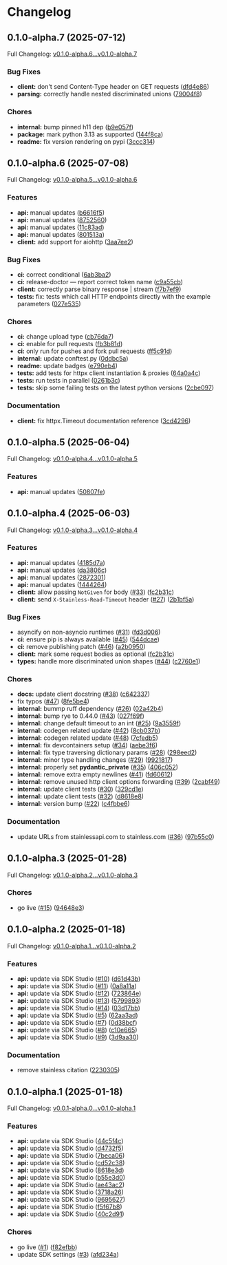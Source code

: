 # Changelog

## 0.1.0-alpha.7 (2025-07-12)

Full Changelog: [v0.1.0-alpha.6...v0.1.0-alpha.7](https://github.com/zeroentropy-ai/zeroentropy-python/compare/v0.1.0-alpha.6...v0.1.0-alpha.7)

### Bug Fixes

* **client:** don't send Content-Type header on GET requests ([dfd4e86](https://github.com/zeroentropy-ai/zeroentropy-python/commit/dfd4e866616c9c7e9fa6ffa3b757abf6d8cd9ebc))
* **parsing:** correctly handle nested discriminated unions ([79004f8](https://github.com/zeroentropy-ai/zeroentropy-python/commit/79004f855735cc872d0050f781bf8b84d04fd592))


### Chores

* **internal:** bump pinned h11 dep ([b9e057f](https://github.com/zeroentropy-ai/zeroentropy-python/commit/b9e057f0827b8ed5851ec7e7a8b9ed622019f065))
* **package:** mark python 3.13 as supported ([144f8ca](https://github.com/zeroentropy-ai/zeroentropy-python/commit/144f8ca076c92c7e68403d6a0a49ce1caeee69b9))
* **readme:** fix version rendering on pypi ([3ccc314](https://github.com/zeroentropy-ai/zeroentropy-python/commit/3ccc314b021100775fe854d7225405c63b299599))

## 0.1.0-alpha.6 (2025-07-08)

Full Changelog: [v0.1.0-alpha.5...v0.1.0-alpha.6](https://github.com/zeroentropy-ai/zeroentropy-python/compare/v0.1.0-alpha.5...v0.1.0-alpha.6)

### Features

* **api:** manual updates ([b6616f5](https://github.com/zeroentropy-ai/zeroentropy-python/commit/b6616f523b9dd5a4a3f9142bf2a561b560767492))
* **api:** manual updates ([8752560](https://github.com/zeroentropy-ai/zeroentropy-python/commit/875256098555c768cd90d459df84e7cdcb4244ce))
* **api:** manual updates ([11c83ad](https://github.com/zeroentropy-ai/zeroentropy-python/commit/11c83ad2bc4942f703bd255301816eb3a99682b7))
* **api:** manual updates ([801513a](https://github.com/zeroentropy-ai/zeroentropy-python/commit/801513aefc80ac3345bb8d9995d558e576d3c58e))
* **client:** add support for aiohttp ([3aa7ee2](https://github.com/zeroentropy-ai/zeroentropy-python/commit/3aa7ee28445efc3285b1ce79d6b7959d18bf7425))


### Bug Fixes

* **ci:** correct conditional ([6ab3ba2](https://github.com/zeroentropy-ai/zeroentropy-python/commit/6ab3ba21090ea2c54dfd7b9aea8c1d86963cd046))
* **ci:** release-doctor — report correct token name ([c9a55cb](https://github.com/zeroentropy-ai/zeroentropy-python/commit/c9a55cb8318c27c3acd8a84395cd295e348a05f9))
* **client:** correctly parse binary response | stream ([f7b7ef9](https://github.com/zeroentropy-ai/zeroentropy-python/commit/f7b7ef9f45ff779734d1b6ee48349943bf14fce2))
* **tests:** fix: tests which call HTTP endpoints directly with the example parameters ([027e535](https://github.com/zeroentropy-ai/zeroentropy-python/commit/027e535f70651ff5f6b0df8eb3a9786e31241896))


### Chores

* **ci:** change upload type ([cb76da7](https://github.com/zeroentropy-ai/zeroentropy-python/commit/cb76da7ab4ab322268bd7663f5371893ff851a05))
* **ci:** enable for pull requests ([fb3b81d](https://github.com/zeroentropy-ai/zeroentropy-python/commit/fb3b81d7b36b9242b56ed8e5e928272857a82aac))
* **ci:** only run for pushes and fork pull requests ([ff5c91d](https://github.com/zeroentropy-ai/zeroentropy-python/commit/ff5c91d9ebca88bad06e0b9b1c62cd013dcf1b9b))
* **internal:** update conftest.py ([0ddbc5a](https://github.com/zeroentropy-ai/zeroentropy-python/commit/0ddbc5ac04d55067056a50b6ad38b9afc9be15c1))
* **readme:** update badges ([e790eb4](https://github.com/zeroentropy-ai/zeroentropy-python/commit/e790eb48bfd89d6b384cd9382480574a83cee175))
* **tests:** add tests for httpx client instantiation & proxies ([64a0a4c](https://github.com/zeroentropy-ai/zeroentropy-python/commit/64a0a4cb1b1c4f71b37174e748e91e0df7bcc2cc))
* **tests:** run tests in parallel ([0261b3c](https://github.com/zeroentropy-ai/zeroentropy-python/commit/0261b3c5bb54b02fe84b42c2d0e41a5e43519adc))
* **tests:** skip some failing tests on the latest python versions ([2cbe097](https://github.com/zeroentropy-ai/zeroentropy-python/commit/2cbe097a9ac15c6f87e7137788a44058bd966524))


### Documentation

* **client:** fix httpx.Timeout documentation reference ([3cd4296](https://github.com/zeroentropy-ai/zeroentropy-python/commit/3cd4296f8fe24f373dba2100dc1bc389f8e3b496))

## 0.1.0-alpha.5 (2025-06-04)

Full Changelog: [v0.1.0-alpha.4...v0.1.0-alpha.5](https://github.com/zeroentropy-ai/zeroentropy-python/compare/v0.1.0-alpha.4...v0.1.0-alpha.5)

### Features

* **api:** manual updates ([50807fe](https://github.com/zeroentropy-ai/zeroentropy-python/commit/50807fe3454c36376e479e0533fba94bbc47aa8a))

## 0.1.0-alpha.4 (2025-06-03)

Full Changelog: [v0.1.0-alpha.3...v0.1.0-alpha.4](https://github.com/zeroentropy-ai/zeroentropy-python/compare/v0.1.0-alpha.3...v0.1.0-alpha.4)

### Features

* **api:** manual updates ([4185d7a](https://github.com/zeroentropy-ai/zeroentropy-python/commit/4185d7aecfe3cca9e31679b2c6ef37776b98b91f))
* **api:** manual updates ([da3806c](https://github.com/zeroentropy-ai/zeroentropy-python/commit/da3806c9866a91252236ff7ff10b5a2eaf9d336a))
* **api:** manual updates ([2872301](https://github.com/zeroentropy-ai/zeroentropy-python/commit/28723016250ec0bba2196d157efd920b79a524b5))
* **api:** manual updates ([1444264](https://github.com/zeroentropy-ai/zeroentropy-python/commit/1444264df4b3d12c6df32621622e9b4ae2d35645))
* **client:** allow passing `NotGiven` for body ([#33](https://github.com/zeroentropy-ai/zeroentropy-python/issues/33)) ([fc2b31c](https://github.com/zeroentropy-ai/zeroentropy-python/commit/fc2b31c7c6f11f046ae4aa7415fb9d58b450a0b5))
* **client:** send `X-Stainless-Read-Timeout` header ([#27](https://github.com/zeroentropy-ai/zeroentropy-python/issues/27)) ([2b1bf5a](https://github.com/zeroentropy-ai/zeroentropy-python/commit/2b1bf5a3ede3b9184f95924a33152a12f7237fb0))


### Bug Fixes

* asyncify on non-asyncio runtimes ([#31](https://github.com/zeroentropy-ai/zeroentropy-python/issues/31)) ([fd3d006](https://github.com/zeroentropy-ai/zeroentropy-python/commit/fd3d006d7d08b6904fb9b56a9c1bd9b2b5c408f4))
* **ci:** ensure pip is always available ([#45](https://github.com/zeroentropy-ai/zeroentropy-python/issues/45)) ([544dcae](https://github.com/zeroentropy-ai/zeroentropy-python/commit/544dcaee18e2bfa523642f59e9e1175488b6fde8))
* **ci:** remove publishing patch ([#46](https://github.com/zeroentropy-ai/zeroentropy-python/issues/46)) ([a2b0950](https://github.com/zeroentropy-ai/zeroentropy-python/commit/a2b09502670c7142eb0ad2947f1b8d610632a532))
* **client:** mark some request bodies as optional ([fc2b31c](https://github.com/zeroentropy-ai/zeroentropy-python/commit/fc2b31c7c6f11f046ae4aa7415fb9d58b450a0b5))
* **types:** handle more discriminated union shapes ([#44](https://github.com/zeroentropy-ai/zeroentropy-python/issues/44)) ([c2760e1](https://github.com/zeroentropy-ai/zeroentropy-python/commit/c2760e1fc8ec87deda30efd5f35cb812d9c27623))


### Chores

* **docs:** update client docstring ([#38](https://github.com/zeroentropy-ai/zeroentropy-python/issues/38)) ([c642337](https://github.com/zeroentropy-ai/zeroentropy-python/commit/c64233754816e51e25fbd988110d6d677bae971f))
* fix typos ([#47](https://github.com/zeroentropy-ai/zeroentropy-python/issues/47)) ([8fe5be4](https://github.com/zeroentropy-ai/zeroentropy-python/commit/8fe5be4670c414102d31ca5501bcec49c3142dba))
* **internal:** bummp ruff dependency ([#26](https://github.com/zeroentropy-ai/zeroentropy-python/issues/26)) ([02a42b4](https://github.com/zeroentropy-ai/zeroentropy-python/commit/02a42b40a585d70fbaec2a28e3534ffa0f86968b))
* **internal:** bump rye to 0.44.0 ([#43](https://github.com/zeroentropy-ai/zeroentropy-python/issues/43)) ([027f69f](https://github.com/zeroentropy-ai/zeroentropy-python/commit/027f69f2275239cfcbaa8658df2f1d5d5d9e6595))
* **internal:** change default timeout to an int ([#25](https://github.com/zeroentropy-ai/zeroentropy-python/issues/25)) ([9a3559f](https://github.com/zeroentropy-ai/zeroentropy-python/commit/9a3559f3f98f1699fe89a03239a9426860c097ef))
* **internal:** codegen related update ([#42](https://github.com/zeroentropy-ai/zeroentropy-python/issues/42)) ([8cb037b](https://github.com/zeroentropy-ai/zeroentropy-python/commit/8cb037b4bf93d1ae9879ab7b456b563b0da38e4d))
* **internal:** codegen related update ([#48](https://github.com/zeroentropy-ai/zeroentropy-python/issues/48)) ([7cfedb5](https://github.com/zeroentropy-ai/zeroentropy-python/commit/7cfedb53ac5ed2c2e7b57ec3fa94c10cdfa5d770))
* **internal:** fix devcontainers setup ([#34](https://github.com/zeroentropy-ai/zeroentropy-python/issues/34)) ([aebe3f6](https://github.com/zeroentropy-ai/zeroentropy-python/commit/aebe3f69ddf00105381945d6c02858bcb3a42837))
* **internal:** fix type traversing dictionary params ([#28](https://github.com/zeroentropy-ai/zeroentropy-python/issues/28)) ([298eed2](https://github.com/zeroentropy-ai/zeroentropy-python/commit/298eed24ae48668d7eea7d35a97917e8920656b9))
* **internal:** minor type handling changes ([#29](https://github.com/zeroentropy-ai/zeroentropy-python/issues/29)) ([9921817](https://github.com/zeroentropy-ai/zeroentropy-python/commit/9921817d4c6c9cdb5487499cedff14a23542440c))
* **internal:** properly set __pydantic_private__ ([#35](https://github.com/zeroentropy-ai/zeroentropy-python/issues/35)) ([406c052](https://github.com/zeroentropy-ai/zeroentropy-python/commit/406c052ee2860e8af31e6c5d656bedfbde2f79a5))
* **internal:** remove extra empty newlines ([#41](https://github.com/zeroentropy-ai/zeroentropy-python/issues/41)) ([fd60612](https://github.com/zeroentropy-ai/zeroentropy-python/commit/fd60612d55b1423e96f5aca7e3297bc732c94005))
* **internal:** remove unused http client options forwarding ([#39](https://github.com/zeroentropy-ai/zeroentropy-python/issues/39)) ([2cabf49](https://github.com/zeroentropy-ai/zeroentropy-python/commit/2cabf492018133ba9870fcc568366e822d3df628))
* **internal:** update client tests ([#30](https://github.com/zeroentropy-ai/zeroentropy-python/issues/30)) ([329cd1e](https://github.com/zeroentropy-ai/zeroentropy-python/commit/329cd1ee7b7fbd41f4563b829e5c276f42aa8e34))
* **internal:** update client tests ([#32](https://github.com/zeroentropy-ai/zeroentropy-python/issues/32)) ([d8618e8](https://github.com/zeroentropy-ai/zeroentropy-python/commit/d8618e8fed41ffb439ccce21ef0cb7e0ee3ee6db))
* **internal:** version bump ([#22](https://github.com/zeroentropy-ai/zeroentropy-python/issues/22)) ([c4fbbe6](https://github.com/zeroentropy-ai/zeroentropy-python/commit/c4fbbe6af970317989f0f6d3d2d40a96f04976e4))


### Documentation

* update URLs from stainlessapi.com to stainless.com ([#36](https://github.com/zeroentropy-ai/zeroentropy-python/issues/36)) ([97b55c0](https://github.com/zeroentropy-ai/zeroentropy-python/commit/97b55c0c6482507e6d34f64d418d7a6bf3b68931))

## 0.1.0-alpha.3 (2025-01-28)

Full Changelog: [v0.1.0-alpha.2...v0.1.0-alpha.3](https://github.com/zeroentropy-ai/zeroentropy-python/compare/v0.1.0-alpha.2...v0.1.0-alpha.3)

### Chores

* go live ([#15](https://github.com/zeroentropy-ai/zeroentropy-python/issues/15)) ([94648e3](https://github.com/zeroentropy-ai/zeroentropy-python/commit/94648e31f00197387695a5b5d0f832f179f6bd99))

## 0.1.0-alpha.2 (2025-01-18)

Full Changelog: [v0.1.0-alpha.1...v0.1.0-alpha.2](https://github.com/zeroentropy-ai/zeroentropy-python/compare/v0.1.0-alpha.1...v0.1.0-alpha.2)

### Features

* **api:** update via SDK Studio ([#10](https://github.com/zeroentropy-ai/zeroentropy-python/issues/10)) ([d61d43b](https://github.com/zeroentropy-ai/zeroentropy-python/commit/d61d43bc52d19325ef066fef6ceb461a253f4139))
* **api:** update via SDK Studio ([#11](https://github.com/zeroentropy-ai/zeroentropy-python/issues/11)) ([0a8a11a](https://github.com/zeroentropy-ai/zeroentropy-python/commit/0a8a11a7e24b8dfbd64fdde2cb5a11edc0ce9791))
* **api:** update via SDK Studio ([#12](https://github.com/zeroentropy-ai/zeroentropy-python/issues/12)) ([723864e](https://github.com/zeroentropy-ai/zeroentropy-python/commit/723864e726f857267c0c44705485ba9b7d165731))
* **api:** update via SDK Studio ([#13](https://github.com/zeroentropy-ai/zeroentropy-python/issues/13)) ([5799893](https://github.com/zeroentropy-ai/zeroentropy-python/commit/57998931b1c6a68648a5bd124bd0649219237e8d))
* **api:** update via SDK Studio ([#14](https://github.com/zeroentropy-ai/zeroentropy-python/issues/14)) ([03d17bb](https://github.com/zeroentropy-ai/zeroentropy-python/commit/03d17bb0694165401e27f1e7e7d4cd85155b25f2))
* **api:** update via SDK Studio ([#5](https://github.com/zeroentropy-ai/zeroentropy-python/issues/5)) ([62aa3ad](https://github.com/zeroentropy-ai/zeroentropy-python/commit/62aa3ad1383b814d855947effdede5c6d1c90fd6))
* **api:** update via SDK Studio ([#7](https://github.com/zeroentropy-ai/zeroentropy-python/issues/7)) ([0d38bcf](https://github.com/zeroentropy-ai/zeroentropy-python/commit/0d38bcf30e218fd7b4b6043a82b54a9aabff0f3e))
* **api:** update via SDK Studio ([#8](https://github.com/zeroentropy-ai/zeroentropy-python/issues/8)) ([c10e665](https://github.com/zeroentropy-ai/zeroentropy-python/commit/c10e665d5c73669ddbf6a40fd76da2f91bb8c699))
* **api:** update via SDK Studio ([#9](https://github.com/zeroentropy-ai/zeroentropy-python/issues/9)) ([3d9aa30](https://github.com/zeroentropy-ai/zeroentropy-python/commit/3d9aa30f732fbdda5f30c32f2f9c95163a556120))


### Documentation

* remove stainless citation ([2230305](https://github.com/zeroentropy-ai/zeroentropy-python/commit/22303055e83e1ee4cbaf9c148c627aaf198e38b8))

## 0.1.0-alpha.1 (2025-01-18)

Full Changelog: [v0.0.1-alpha.0...v0.1.0-alpha.1](https://github.com/ZeroEntropy-AI/zeroentropy-python/compare/v0.0.1-alpha.0...v0.1.0-alpha.1)

### Features

* **api:** update via SDK Studio ([44c5f4c](https://github.com/ZeroEntropy-AI/zeroentropy-python/commit/44c5f4c293198fb1712f08931b2012853d217339))
* **api:** update via SDK Studio ([d4732f5](https://github.com/ZeroEntropy-AI/zeroentropy-python/commit/d4732f5969ee6bb7f46b9538764935990e93a9b2))
* **api:** update via SDK Studio ([7beca06](https://github.com/ZeroEntropy-AI/zeroentropy-python/commit/7beca06664b3e777443ea2cfb4e64edfc14a2039))
* **api:** update via SDK Studio ([cd52c38](https://github.com/ZeroEntropy-AI/zeroentropy-python/commit/cd52c38c5f88113a49e17480403903e946b2afbd))
* **api:** update via SDK Studio ([8618e3d](https://github.com/ZeroEntropy-AI/zeroentropy-python/commit/8618e3d44a19cae736e3644d2ebba44e0bc7b296))
* **api:** update via SDK Studio ([b55e3d0](https://github.com/ZeroEntropy-AI/zeroentropy-python/commit/b55e3d0766ba025c45d59bb81b0122096075a4ce))
* **api:** update via SDK Studio ([ae43ac2](https://github.com/ZeroEntropy-AI/zeroentropy-python/commit/ae43ac219efea486ec9fa0bd31dbb97e6b72252d))
* **api:** update via SDK Studio ([3718a26](https://github.com/ZeroEntropy-AI/zeroentropy-python/commit/3718a265afa4f8229c9f12745ba908e257f6f24d))
* **api:** update via SDK Studio ([9695627](https://github.com/ZeroEntropy-AI/zeroentropy-python/commit/9695627c43c6db83d3b16139a7d02514f55a4d00))
* **api:** update via SDK Studio ([f5f67b8](https://github.com/ZeroEntropy-AI/zeroentropy-python/commit/f5f67b8a4dc4a7fc7f3c8ee2f89c7ad836f6ca15))
* **api:** update via SDK Studio ([40c2d91](https://github.com/ZeroEntropy-AI/zeroentropy-python/commit/40c2d9132ee91f88357d24eb600507837faa30c6))


### Chores

* go live ([#1](https://github.com/ZeroEntropy-AI/zeroentropy-python/issues/1)) ([f82efbb](https://github.com/ZeroEntropy-AI/zeroentropy-python/commit/f82efbbb2f5b25fe7a95074135abccb1e6347edf))
* update SDK settings ([#3](https://github.com/ZeroEntropy-AI/zeroentropy-python/issues/3)) ([afd234a](https://github.com/ZeroEntropy-AI/zeroentropy-python/commit/afd234a9afcd12e98b70551263bd51f55b0bf588))
